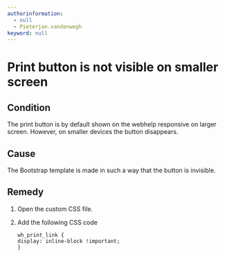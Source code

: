 ```yaml
---
authorinformation:
  - null
  - Pieterjan.vandenwegh
keyword: null
---
```


# Print button is not visible on smaller screen

## Condition

The print button is by default shown on the webhelp responsive on larger screen. However, on smaller devices the button disappears.

## Cause

The Bootstrap template is made in such a way that the button is invisible.

## Remedy

1. Open the custom CSS file.
2. Add the following CSS code

   ```text
   wh_print_link {
   display: inline-block !important;
   }
   ```

